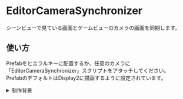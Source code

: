 # EditorCameraSynchronizer
シーンビューで見ている画面とゲームビューのカメラの画面を同期します。

## 使い方
Prefabをヒエラルキーに配置するか、任意のカメラに「EditorCameraSynchronizer」スクリプトをアタッチしてください。  
PrefabのデフォルトはDisplay2に描画するように設定されています。

<details><summary>制作背景</summary>
ゲーム中のポストプロセスやカメラのレンダリング設定のままシーン内を確認したいシチュエーションのために作成しました。
カメラ自体にシーンビューのカメラと同じ操作をする機能を実装してもよかったですが、プロジェクトごとにInputManagerかInputSystemを使っているかが分かれてしまったり、余計な依存が発生してしまうことを防ぐためや、全く同じ操作感を実現するためにこのような手法を取りました。
全画面やビルド後には利用できないが妥協。
DOTSのEntity確認によく利用しています。
</details>